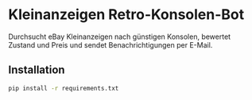 # Kleinanzeigen Retro-Konsolen-Bot

Durchsucht eBay Kleinanzeigen nach günstigen Konsolen, bewertet Zustand und Preis und sendet Benachrichtigungen per E-Mail.

## Installation

```bash
pip install -r requirements.txt